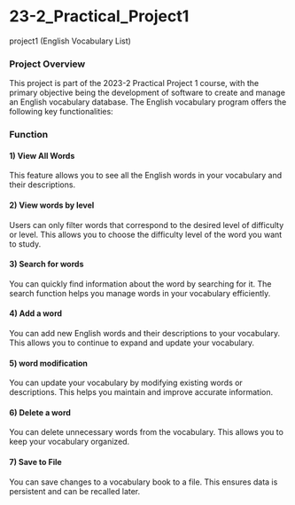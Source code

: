 # 23-2_Practical_Project1
project1 (English Vocabulary List)

### Project Overview  
This project is part of the 2023-2 Practical Project 1 course, with the primary objective being the development of software to create and manage an English vocabulary database. The English vocabulary program offers the following key functionalities:

### Function
#### 1) View All Words
This feature allows you to see all the English words in your vocabulary and their descriptions.

#### 2) View words by level
Users can only filter words that correspond to the desired level of difficulty or level. This allows you to choose the difficulty level of the word you want to study.

#### 3) Search for words
You can quickly find information about the word by searching for it. The search function helps you manage words in your vocabulary efficiently.

#### 4) Add a word
You can add new English words and their descriptions to your vocabulary. This allows you to continue to expand and update your vocabulary.

#### 5) word modification
You can update your vocabulary by modifying existing words or descriptions. This helps you maintain and improve accurate information.

#### 6) Delete a word
You can delete unnecessary words from the vocabulary. This allows you to keep your vocabulary organized.

#### 7) Save to File
You can save changes to a vocabulary book to a file. This ensures data is persistent and can be recalled later.
